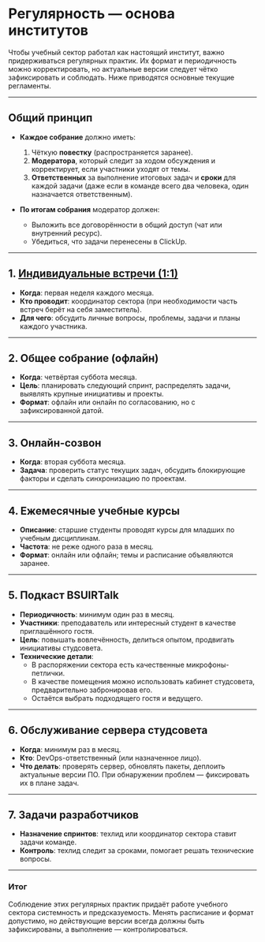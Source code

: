 # Регулярность — основа институтов

Чтобы учебный сектор работал как настоящий институт, важно придерживаться регулярных практик. Их формат и периодичность можно корректировать, но актуальные версии следует чётко зафиксировать и соблюдать. Ниже приводятся основные текущие регламенты.

---

## Общий принцип

- **Каждое собрание** должно иметь:
  1. Чёткую **повестку** (распространяется заранее).
  2. **Модератора**, который следит за ходом обсуждения и корректирует, если участники уходят от темы.
  3. **Ответственных** за выполнение итоговых задач и **сроки** для каждой задачи (даже если в команде всего два человека, один назначается ответственным).

- **По итогам собрания** модератор должен:
  - Выложить все договорённости в общий доступ (чат или внутренний ресурс).
  - Убедиться, что задачи перенесены в ClickUp.

---

## 1. [Индивидуальные встречи (1:1)](./one-on-one-guide.md)

- **Когда**: первая неделя каждого месяца.
- **Кто проводит**: координатор сектора (при необходимости часть встреч берёт на себя заместитель).
- **Для чего**: обсудить личные вопросы, проблемы, задачи и планы каждого участника.

---

## 2. Общее собрание (офлайн)

- **Когда**: четвёртая суббота месяца.
- **Цель**: планировать следующий спринт, распределять задачи, выявлять крупные инициативы и проекты.
- **Формат**: офлайн или онлайн по согласованию, но с зафиксированной датой.

---

## 3. Онлайн-созвон

- **Когда**: вторая суббота месяца.
- **Задача**: проверить статус текущих задач, обсудить блокирующие факторы и сделать синхронизацию по проектам.

---

## 4. Ежемесячные учебные курсы

- **Описание**: старшие студенты проводят курсы для младших по учебным дисциплинам.
- **Частота**: не реже одного раза в месяц.
- **Формат**: онлайн или офлайн; темы и расписание объявляются заранее.

---

## 5. Подкаст BSUIRTalk

- **Периодичность**: минимум один раз в месяц.
- **Участники**: преподаватель или интересный студент в качестве приглашённого гостя.
- **Цель**: повышать вовлечённость, делиться опытом, продвигать инициативы студсовета.
- **Технические детали**:
  - В распоряжении сектора есть качественные микрофоны-петлички.
  - В качестве помещения можно использовать кабинет студсовета, предварительно забронировав его.
  - Остаётся выбрать подходящего гостя и ведущего.

---

## 6. Обслуживание сервера студсовета

- **Когда**: минимум раз в месяц.
- **Кто**: DevOps-ответственный (или назначенное лицо).
- **Что делать**: проверять сервер, обновлять пакеты, деплоить актуальные версии ПО. При обнаружении проблем — фиксировать их в плане задач.

---

## 7. Задачи разработчиков

- **Назначение спринтов**: техлид или координатор сектора ставит задачи команде.
- **Контроль**: техлид следит за сроками, помогает решать технические вопросы.

---

### Итог

Соблюдение этих регулярных практик придаёт работе учебного сектора системность и предсказуемость. Менять расписание и формат допустимо, но действующие версии всегда должны быть зафиксированы, а выполнение — контролироваться.
